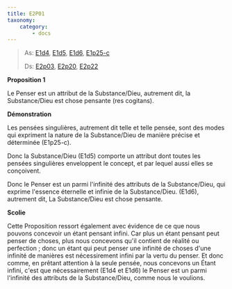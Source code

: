 ```yaml
---
title: E2P01
taxonomy:
    category:
        - docs
---
```


> As: [E1d4](/ethique2/e2p01), [E1d5](/ethique2/e2p01), [E1d6](/ethique2/e2p03), [E1p25-c](/ethique2/e2p07)
> 
> Ds: [E2p03](/ethique2/e2p03), [E2p20](/ethique2/e2p20), [E2p22](/ethique2/e2p22)

**Proposition 1**

Le Penser est un attribut de la Substance/Dieu, autrement dit, la Substance/Dieu est chose pensante (res cogitans).

**Démonstration**

Les pensées singulières, autrement dit telle et telle pensée, sont des modes qui expriment la nature de la Substance/Dieu de manière précise et déterminée (E1p25-c). 

Donc la Substance/Dieu (E1d5) comporte un attribut dont toutes les pensées singulières enveloppent le concept, et par lequel aussi elles se conçoivent. 

Donc le Penser est un parmi l'infinité des attributs de la Substance/Dieu, qui exprime l'essence éternelle et infinie de la Substance/Dieu. (E1d6), autrement dit, La Substance/Dieu est chose pensante.

**Scolie**

Cette Proposition ressort également avec évidence de ce que nous pouvons concevoir un étant pensant infini. Car plus un étant pensant peut penser de choses, plus nous concevons qu'il contient de réalité ou perfection ; donc un étant qui peut penser une infinité de choses d'une infinité de manières est nécessirement infini par la vertu du penser. Et donc comme, en prêtant attention à la seule pensée, nous concevons un Étant infini, c'est que nécessairement (E1d4 et E1d6) le Penser est un parmi l'infinité des attributs de la Substance/Dieu, comme nous le voulions.
